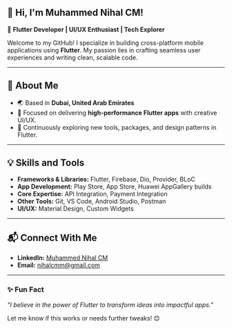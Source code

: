 ## 👋 Hi, I'm Muhammed Nihal CM!

🎯 **Flutter Developer | UI/UX Enthusiast | Tech Explorer**

Welcome to my GitHub! I specialize in building cross-platform mobile applications using **Flutter**. My passion lies in crafting seamless user experiences and writing clean, scalable code.

---

## 🚀 About Me
- 🌏 Based in **Dubai, United Arab Emirates** 
- 🎨 Focused on delivering **high-performance Flutter apps** with creative UI/UX.  
- 🌱 Continuously exploring new tools, packages, and design patterns in Flutter.  

---

## 💡 Skills and Tools
- **Frameworks & Libraries:** Flutter, Firebase, Dio, Provider, BLoC  
- **App Development:** Play Store, App Store, Huawei AppGallery builds  
- **Core Expertise:** API Integration, Payment Integration  
- **Other Tools:** Git, VS Code, Android Studio, Postman  
- **UI/UX:** Material Design, Custom Widgets
  
---

## 📬 Connect With Me
- **LinkedIn:** [Muhammed Nihal CM](https://www.linkedin.com/in/muhammednihalcm?utm_source=share&utm_campaign=share_via&utm_content=profile&utm_medium=android_app)  
- **Email:** [nihalcmm@gmail.com](mailto:nihalcmm@gmail.com)  

---

### ✨ Fun Fact  
_"I believe in the power of Flutter to transform ideas into impactful apps."_  

Let me know if this works or needs further tweaks! 😊
